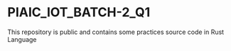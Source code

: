 # PIAIC_IOT_BATCH-2_Q1
This repository is public and contains some practices source code in Rust Language
